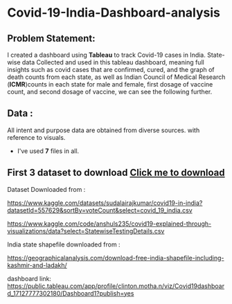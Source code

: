 # Covid-19-India-Dashboard-analysis

## Problem Statement:
I created a dashboard using **Tableau** to track Covid-19 cases in India. State-wise data Collected and used in this tableau dashboard, meaning full insights such as covid cases that are confirmed, cured, and the graph of death counts from each state, as well as Indian Council of Medical Research (**ICMR**)counts in each state for male and female, first dosage of vaccine count, and second dosage of vaccine, we can see the following further.

## Data :
All intent and purpose data are obtained from diverse sources. with reference to visuals. 
* I've used **7** files in all.

## First 3 dataset to download [Click me to download](https://www.kaggle.com/datasets/sudalairajkumar/covid19-in-india?datasetId=557629&sortBy=voteCount&select=covid_19_india.csv)

Dataset Downloaded from :

https://www.kaggle.com/datasets/sudalairajkumar/covid19-in-india?datasetId=557629&sortBy=voteCount&select=covid_19_india.csv

https://www.kaggle.com/code/anshuls235/covid19-explained-through-visualizations/data?select=StatewiseTestingDetails.csv

India state shapefile downloaded from :

https://geographicalanalysis.com/download-free-india-shapefile-including-kashmir-and-ladakh/

dashboard link: https://public.tableau.com/app/profile/clinton.motha.n/viz/Covid19dashboard_17127777302180/Dashboard1?publish=yes
